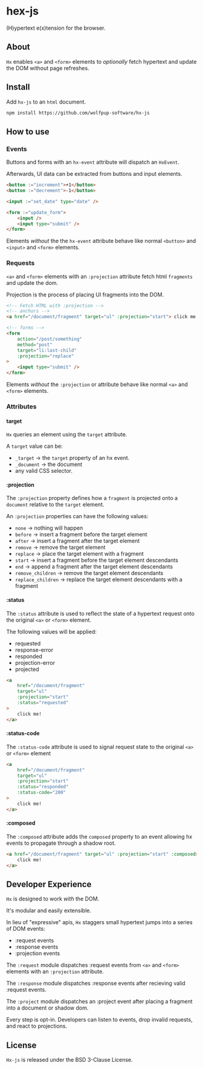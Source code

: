 # hex-js

(H)ypertext e(x)tension for the browser.

## About

`Hx` enables `<a>` and `<form>` elements to _optionally_ fetch hypertext and update the DOM without page refreshes.

## Install

Add `hx-js` to an `html` document.

```html
npm install https://github.com/wolfpup-software/hx-js
```

## How to use

### Events

Buttons and forms with an `hx-event` attribute will dispatch an `HxEvent`.

Afterwards, UI data can be extracted from buttons and input elements.

```html
<button :="increment">+1</button>
<button :="decrement">-1</button>

<input :="set_date" type="date" />

<form :="update_form">
	<input />
	<input type="submit" />
</form>
```

Elements _without_ the the `hx-event` attribute behave like normal `<button>` and `<input>` and `<form>` elements.

### Requests

`<a>` and `<form>` elements with an `:projection` attribute fetch html `fragments` and update the dom.

Projection is the process of placing UI fragments into the DOM.

```html
<!-- Fetch HTML with :projection -->
<!-- anchors -->
<a href="/document/fragment" target="ul" :projection="start"> click me! </a>

<!-- forms -->
<form
	action="/post/something"
	method="post"
	target="li:last-child"
	:projection="replace"
>
	<input type="submit" />
</form>
```

Elements _without_ the `:projection` or attribute behave like normal `<a>` and `<form>` elements.

### Attributes

#### target

`Hx` queries an element using the `target` attribute.

A `target` value can be:

- `_target` -> the `target` property of an hx event.
- `_document` -> the document
- any valid CSS selector.

#### :projection

The `:projection` property defines how a `fragment` is projected onto a `document` relative to the `target` element.

An `:projection` properties can have the following values:

- `none` -> nothing will happen
- `before` -> insert a fragment before the target element
- `after` -> insert a fragment after the target element
- `remove` -> remove the target element
- `replace` -> place the target element with a fragment
- `start` -> insert a fragment before the target element descendants
- `end` -> append a fragment after the target element descendants
- `remove_children` -> remove the target element descendants
- `replace_children` -> replace the target element descendants with a fragment

#### :status

The `:status` attribute is used to reflect the state of a hypertext request onto the original `<a>` or `<form>` element.

The following values will be applied:

- requested
- response-error
- responded
- projection-error
- projected

```html
<a
	href="/document/fragment"
	target="ul"
	:projection="start"
	:status="requested"
>
	click me!
</a>
```

#### :status-code

The `:status-code` attribute is used to signal request state to the original `<a>` or `<form>` element

```html
<a
	href="/document/fragment"
	target="ul"
	:projection="start"
	:status="responded"
	:status-code="200"
>
	click me!
</a>
```

#### :composed

The `:composed` attribute adds the `composed` property to an event allowing hx events to propagate through a shadow root.

```html
<a href="/document/fragment" target="ul" :projection="start" :composed>
	click me!
</a>
```

## Developer Experience

`Hx` is designed to work _with_ the DOM.

It's modular and easily extensible.

In lieu of "expressive" apis, `Hx` staggers small hypertext jumps into a series of DOM events:

- :request events
- :response events
- :projection events

The `:request` module dispatches :request events from `<a>` and `<form>` elements with an `:projection` attribute.

The `:response` module dispatches :response events after recieving valid :request events.

The `:project` module dispatches an :project event after placing a fragment into a document or shadow dom.

Every step is opt-in. Developers can listen to events, drop invalid requests, and react to projections.

## License

`Hx-js` is released under the BSD 3-Clause License.
